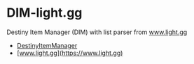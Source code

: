 # DIM-light.gg
Destiny Item Manager (DIM) with list parser from www.light.gg

- [DestinyItemManager](https://destinyitemmanager.com)
- [www.light.gg](https://www.light.gg)
